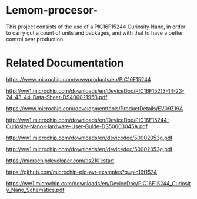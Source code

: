 # Lemom-procesor-
This project consists of the use of a PIC16F15244 Curiosity Nano, in order to carry out a count of units and packages, and with that to have a better control over production.

#   Related Documentation
https://www.microchip.com/wwwproducts/en/PIC16F15244

http://ww1.microchip.com/downloads/en/DeviceDoc/PIC16F15213-14-23-24-43-44-Data-Sheet-DS40002195B.pdf

https://www.microchip.com/developmenttools/ProductDetails/EV09Z19A

http://ww1.microchip.com/downloads/en/DeviceDoc/PIC16F15244-Curiosity-Nano-Hardware-User-Guide-DS50003045A.pdf

http://ww1.microchip.com/downloads/en/devicedoc/50002053g.pdf

http://ww1.microchip.com/downloads/en/devicedoc/50002053g.pdf

https://microchipdeveloper.com/tls2101:start

https://github.com/microchip-pic-avr-examples?q=pic16f1524

https://ww1.microchip.com/downloads/en/DeviceDoc/PIC16F15244_Curiosity_Nano_Schematics.pdf

#
